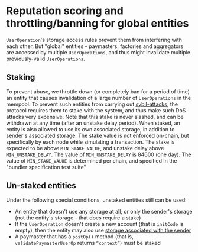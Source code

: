 # Reputation scoring and throttling/banning for global entities
`UserOperation`'s storage access rules prevent them from interfering with each other. But "global" entities - paymasters, factories and aggregators are accessed by multiple `UserOperations`, and thus might invalidate multiple previously-valid `UserOperations`.
## Staking
To prevent abuse, we throttle down (or completely ban for a period of time) an entity that causes invalidation of a large number of `UserOperations` in the mempool. To prevent such entities from carrying out [sybil-attacks](https://en.wikipedia.org/wiki/Sybil_attack), the protocol requires them to stake with the system, and thus make such DoS attacks very expensive. Note that this stake is never slashed, and can be withdrawn at any time (after an unstake delay period).
When staked, an entity is also allowed to use its own associated storage, in addition to sender's associated storage.
The stake value is not enforced on-chain, but specifically by each node while simulating a transaction. The stake is expected to be above `MIN_STAKE_VALUE`, and unstake delay above `MIN_UNSTAKE_DELAY`. The value of `MIN_UNSTAKE_DELAY` is 84600 (one day). The value of `MIN_STAKE_VALUE` is determined per chain, and specified in the "bundler specification test suite"
## Un-staked entities
Under the following special conditions, unstaked entities still can be used:
* An entity that doesn't use any storage at all, or only the sender's storage (not the entity's storage - that does require a stake)
* If the `UserOperation` doesn't create a new account (that is `initCode` is empty), then the entity may also use [storage associated with the sender](../bundlers/running-a-bundler.md)
* A paymaster that has a `postOp()` method (that is, `validatePaymasterUserOp` returns `“context”`) must be staked
